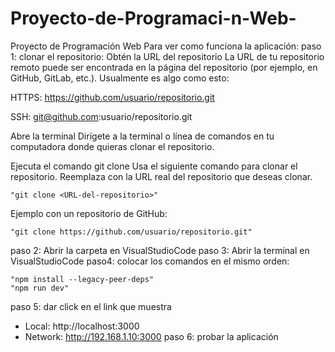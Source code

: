 # Proyecto-de-Programaci-n-Web-
Proyecto de Programación Web 
Para ver como funciona la aplicación:
paso 1:
clonar el repositorio:
Obtén la URL del repositorio
La URL de tu repositorio remoto puede ser encontrada en la página del repositorio (por ejemplo, en GitHub, GitLab, etc.). Usualmente es algo como esto:

HTTPS: https://github.com/usuario/repositorio.git

SSH: git@github.com:usuario/repositorio.git

Abre la terminal
Dirígete a la terminal o línea de comandos en tu computadora donde quieras clonar el repositorio.

Ejecuta el comando git clone
Usa el siguiente comando para clonar el repositorio. Reemplaza <URL-del-repositorio> con la URL real del repositorio que deseas clonar.

    "git clone <URL-del-repositorio>"

Ejemplo con un repositorio de GitHub:

    "git clone https://github.com/usuario/repositorio.git"
paso 2: 
Abrir la carpeta en VisualStudioCode
paso 3:
Abrir la terminal en VisualStudioCode
paso4:
colocar los comandos en el mismo orden:

    "npm install --legacy-peer-deps"
    "npm run dev"

paso 5:
dar click en el link que muestra
   - Local:        http://localhost:3000
   - Network:      http://192.168.1.10:3000
paso 6:
probar la aplicación
